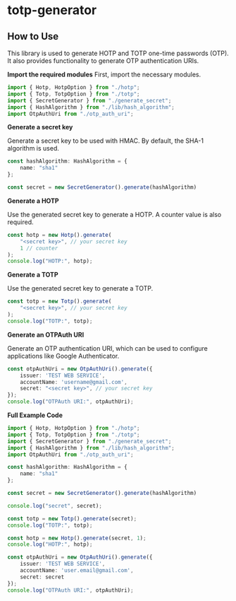 # totp-generator

## How to Use

This library is used to generate HOTP and TOTP one-time passwords (OTP). 
It also provides functionality to generate OTP authentication URIs.

**Import the required modules**
First, import the necessary modules.

```typescript
import { Hotp, HotpOption } from "./hotp";
import { Totp, TotpOption } from "./totp";
import { SecretGenerator } from "./generate_secret";
import { HashAlgorithm } from "./lib/hash_algorithm";
import OtpAuthUri from "./otp_auth_uri";
```

**Generate a secret key**

Generate a secret key to be used with HMAC. By default, the SHA-1 algorithm is used.

```typescript
const hashAlgorithm: HashAlgorithm = {
    name: "sha1"
};

const secret = new SecretGenerator().generate(hashAlgorithm)
```

**Generate a HOTP**

Use the generated secret key to generate a HOTP. A counter value is also required.

```typescript
const hotp = new Hotp().generate(
    "<secret key>", // your secret key
    1 // counter
);
console.log("HOTP:", hotp);

```

**Generate a TOTP**

Use the generated secret key to generate a TOTP.

```typescript
const totp = new Totp().generate(
    "<secret key>", // your secret key
);
console.log("TOTP:", totp);
```

**Generate an OTPAuth URI**

Generate an OTP authentication URI, which can be used to configure applications like Google Authenticator.

```typescript
const otpAuthUri = new OtpAuthUri().generate({
    issuer: 'TEST WEB SERVICE',
    accountName: 'username@gmail.com',
    secret: "<secret key>", // your secret key
});
console.log("OTPAuth URI:", otpAuthUri);
```

**Full Example Code**

```typescript
import { Hotp, HotpOption } from "./hotp";
import { Totp, TotpOption } from "./totp";
import { SecretGenerator } from "./generate_secret";
import { HashAlgorithm } from "./lib/hash_algorithm";
import OtpAuthUri from "./otp_auth_uri";

const hashAlgorithm: HashAlgorithm = {
    name: "sha1"
};

const secret = new SecretGenerator().generate(hashAlgorithm)

console.log("secret", secret);

const totp = new Totp().generate(secret);
console.log("TOTP:", totp);

const hotp = new Hotp().generate(secret, 1);
console.log("HOTP:", hotp);

const otpAuthUri = new OtpAuthUri().generate({
    issuer: 'TEST WEB SERVICE',
    accountName: 'user.email@gmail.com',
    secret: secret
});
console.log("OTPAuth URI:", otpAuthUri);
```